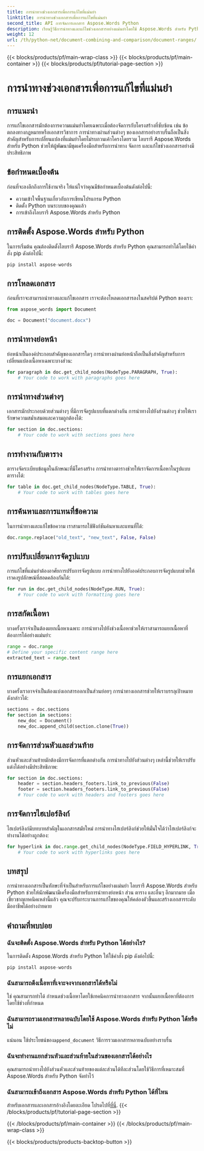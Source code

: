 ```yaml
---
title: การนำทางช่วงเอกสารเพื่อการแก้ไขที่แม่นยำ
linktitle: การนำทางช่วงเอกสารเพื่อการแก้ไขที่แม่นยำ
second_title: API การจัดการเอกสาร Aspose.Words Python
description: เรียนรู้วิธีการนำทางและแก้ไขช่วงเอกสารอย่างแม่นยำโดยใช้ Aspose.Words สำหรับ Python คำแนะนำทีละขั้นตอนพร้อมโค้ดต้นฉบับสำหรับการจัดการเนื้อหาอย่างมีประสิทธิภาพ
weight: 12
url: /th/python-net/document-combining-and-comparison/document-ranges/
---
```


{{< blocks/products/pf/main-wrap-class >}}
{{< blocks/products/pf/main-container >}}
{{< blocks/products/pf/tutorial-page-section >}}

# การนำทางช่วงเอกสารเพื่อการแก้ไขที่แม่นยำ


## การแนะนำ

การแก้ไขเอกสารมักต้องการความแม่นยำโดยเฉพาะเมื่อต้องจัดการกับโครงสร้างที่ซับซ้อน เช่น ข้อตกลงทางกฎหมายหรือเอกสารวิชาการ การนำทางผ่านส่วนต่างๆ ของเอกสารอย่างราบรื่นถือเป็นสิ่งสำคัญสำหรับการเปลี่ยนแปลงที่แม่นยำโดยไม่รบกวนเค้าโครงโดยรวม ไลบรารี Aspose.Words สำหรับ Python ช่วยให้ผู้พัฒนามีชุดเครื่องมือสำหรับการนำทาง จัดการ และแก้ไขช่วงเอกสารอย่างมีประสิทธิภาพ

## ข้อกำหนดเบื้องต้น

ก่อนที่จะลงลึกถึงการใช้งานจริง ให้แน่ใจว่าคุณมีข้อกำหนดเบื้องต้นดังต่อไปนี้:

- ความเข้าใจพื้นฐานเกี่ยวกับการเขียนโปรแกรม Python
- ติดตั้ง Python บนระบบของคุณแล้ว
- การเข้าถึงไลบรารี Aspose.Words สำหรับ Python

## การติดตั้ง Aspose.Words สำหรับ Python

ในการเริ่มต้น คุณต้องติดตั้งไลบรารี Aspose.Words สำหรับ Python คุณสามารถทำได้โดยใช้คำสั่ง pip ดังต่อไปนี้:

```python
pip install aspose-words
```

## การโหลดเอกสาร

ก่อนที่เราจะสามารถนำทางและแก้ไขเอกสาร เราจะต้องโหลดเอกสารลงในสคริปต์ Python ของเรา:

```python
from aspose_words import Document

doc = Document("document.docx")
```

## การนำทางย่อหน้า

ย่อหน้าเป็นองค์ประกอบสำคัญของเอกสารใดๆ การนำทางผ่านย่อหน้าถือเป็นสิ่งสำคัญสำหรับการเปลี่ยนแปลงเนื้อหาเฉพาะบางส่วน:

```python
for paragraph in doc.get_child_nodes(NodeType.PARAGRAPH, True):
    # Your code to work with paragraphs goes here
```

## การนำทางส่วนต่างๆ

เอกสารมักประกอบด้วยส่วนต่างๆ ที่มีการจัดรูปแบบที่แตกต่างกัน การนำทางไปยังส่วนต่างๆ ช่วยให้เรารักษาความสม่ำเสมอและความถูกต้องได้:

```python
for section in doc.sections:
    # Your code to work with sections goes here
```

## การทำงานกับตาราง

ตารางจัดระเบียบข้อมูลในลักษณะที่มีโครงสร้าง การนำทางตารางช่วยให้เราจัดการเนื้อหาในรูปแบบตารางได้:

```python
for table in doc.get_child_nodes(NodeType.TABLE, True):
    # Your code to work with tables goes here
```

## การค้นหาและการแทนที่ข้อความ

ในการนำทางและแก้ไขข้อความ เราสามารถใช้ฟังก์ชันค้นหาและแทนที่ได้:

```python
doc.range.replace("old_text", "new_text", False, False)
```

## การปรับเปลี่ยนการจัดรูปแบบ

การแก้ไขที่แม่นยำต้องอาศัยการปรับการจัดรูปแบบ การนำทางไปยังองค์ประกอบการจัดรูปแบบช่วยให้เราคงรูปลักษณ์ที่สอดคล้องกันได้:

```python
for run in doc.get_child_nodes(NodeType.RUN, True):
    # Your code to work with formatting goes here
```

## การสกัดเนื้อหา

บางครั้งเราจำเป็นต้องแยกเนื้อหาเฉพาะ การนำทางไปยังช่วงเนื้อหาช่วยให้เราสามารถแยกเนื้อหาที่ต้องการได้อย่างแม่นยำ:

```python
range = doc.range
# Define your specific content range here
extracted_text = range.text
```

## การแยกเอกสาร

บางครั้งเราอาจจำเป็นต้องแบ่งเอกสารออกเป็นส่วนย่อยๆ การนำทางเอกสารช่วยให้เราบรรลุเป้าหมายดังกล่าวได้:

```python
sections = doc.sections
for section in sections:
    new_doc = Document()
    new_doc.append_child(section.clone(True))
```

## การจัดการส่วนหัวและส่วนท้าย

ส่วนหัวและส่วนท้ายมักต้องมีการจัดการที่แตกต่างกัน การนำทางไปยังส่วนต่างๆ เหล่านี้ช่วยให้เราปรับแต่งได้อย่างมีประสิทธิภาพ:

```python
for section in doc.sections:
    header = section.headers_footers.link_to_previous(False)
    footer = section.headers_footers.link_to_previous(False)
    # Your code to work with headers and footers goes here
```

## การจัดการไฮเปอร์ลิงก์

ไฮเปอร์ลิงก์มีบทบาทสำคัญในเอกสารสมัยใหม่ การนำทางไฮเปอร์ลิงก์ช่วยให้มั่นใจได้ว่าไฮเปอร์ลิงก์จะทำงานได้อย่างถูกต้อง:

```python
for hyperlink in doc.range.get_child_nodes(NodeType.FIELD_HYPERLINK, True):
    # Your code to work with hyperlinks goes here
```

## บทสรุป

การนำทางเอกสารเป็นทักษะที่จำเป็นสำหรับการแก้ไขอย่างแม่นยำ ไลบรารี Aspose.Words สำหรับ Python ช่วยให้นักพัฒนามีเครื่องมือสำหรับการนำทางย่อหน้า ส่วน ตาราง และอื่นๆ อีกมากมาย เมื่อเชี่ยวชาญเทคนิคเหล่านี้แล้ว คุณจะปรับกระบวนการแก้ไขของคุณให้คล่องตัวขึ้นและสร้างเอกสารระดับมืออาชีพได้อย่างง่ายดาย

## คำถามที่พบบ่อย

### ฉันจะติดตั้ง Aspose.Words สำหรับ Python ได้อย่างไร?

ในการติดตั้ง Aspose.Words สำหรับ Python ให้ใช้คำสั่ง pip ดังต่อไปนี้:
```python
pip install aspose-words
```

### ฉันสามารถดึงเนื้อหาที่เจาะจงจากเอกสารได้หรือไม่

ใช่ คุณสามารถทำได้ กำหนดช่วงเนื้อหาโดยใช้เทคนิคการนำทางเอกสาร จากนั้นแยกเนื้อหาที่ต้องการโดยใช้ช่วงที่กำหนด

### ฉันสามารถรวมเอกสารหลายฉบับโดยใช้ Aspose.Words สำหรับ Python ได้หรือไม่

 แน่นอน ใช้ประโยชน์ของ`append_document` วิธีการรวมเอกสารหลายฉบับอย่างราบรื่น

### ฉันจะทำงานแยกส่วนหัวและส่วนท้ายในส่วนของเอกสารได้อย่างไร

คุณสามารถนำทางไปยังส่วนหัวและส่วนท้ายของแต่ละส่วนได้ทีละส่วนโดยใช้วิธีการที่เหมาะสมที่ Aspose.Words สำหรับ Python จัดทำไว้

### ฉันสามารถเข้าถึงเอกสาร Aspose.Words สำหรับ Python ได้ที่ไหน

 สำหรับเอกสารและเอกสารอ้างอิงโดยละเอียด โปรดไปที่[ที่นี่](https://reference.aspose.com/words/python-net/).
{{< /blocks/products/pf/tutorial-page-section >}}

{{< /blocks/products/pf/main-container >}}
{{< /blocks/products/pf/main-wrap-class >}}

{{< blocks/products/products-backtop-button >}}
